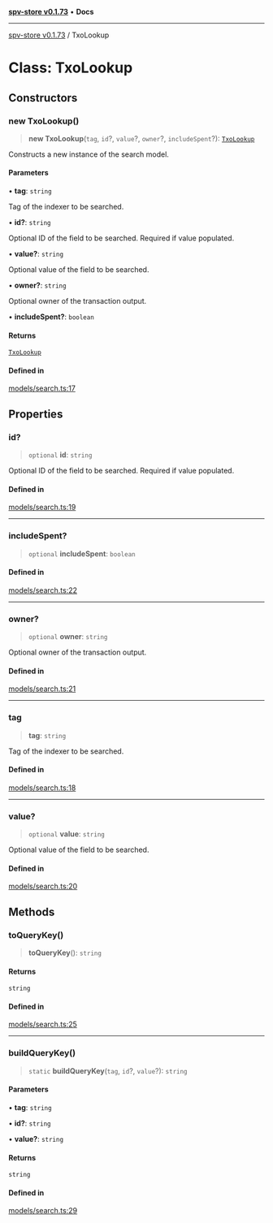 [**spv-store v0.1.73**](../README.md) • **Docs**

***

[spv-store v0.1.73](../globals.md) / TxoLookup

# Class: TxoLookup

## Constructors

### new TxoLookup()

> **new TxoLookup**(`tag`, `id`?, `value`?, `owner`?, `includeSpent`?): [`TxoLookup`](TxoLookup.md)

Constructs a new instance of the search model.

#### Parameters

• **tag**: `string`

Tag of the indexer to be searched.

• **id?**: `string`

Optional ID of the field to be searched. Required if value populated.

• **value?**: `string`

Optional value of the field to be searched.

• **owner?**: `string`

Optional owner of the transaction output.

• **includeSpent?**: `boolean`

#### Returns

[`TxoLookup`](TxoLookup.md)

#### Defined in

[models/search.ts:17](https://github.com/bitcoin-sv/spv-store/blob/9735342843cd2ea4b04983988f1fa98b59c98947/src/models/search.ts#L17)

## Properties

### id?

> `optional` **id**: `string`

Optional ID of the field to be searched. Required if value populated.

#### Defined in

[models/search.ts:19](https://github.com/bitcoin-sv/spv-store/blob/9735342843cd2ea4b04983988f1fa98b59c98947/src/models/search.ts#L19)

***

### includeSpent?

> `optional` **includeSpent**: `boolean`

#### Defined in

[models/search.ts:22](https://github.com/bitcoin-sv/spv-store/blob/9735342843cd2ea4b04983988f1fa98b59c98947/src/models/search.ts#L22)

***

### owner?

> `optional` **owner**: `string`

Optional owner of the transaction output.

#### Defined in

[models/search.ts:21](https://github.com/bitcoin-sv/spv-store/blob/9735342843cd2ea4b04983988f1fa98b59c98947/src/models/search.ts#L21)

***

### tag

> **tag**: `string`

Tag of the indexer to be searched.

#### Defined in

[models/search.ts:18](https://github.com/bitcoin-sv/spv-store/blob/9735342843cd2ea4b04983988f1fa98b59c98947/src/models/search.ts#L18)

***

### value?

> `optional` **value**: `string`

Optional value of the field to be searched.

#### Defined in

[models/search.ts:20](https://github.com/bitcoin-sv/spv-store/blob/9735342843cd2ea4b04983988f1fa98b59c98947/src/models/search.ts#L20)

## Methods

### toQueryKey()

> **toQueryKey**(): `string`

#### Returns

`string`

#### Defined in

[models/search.ts:25](https://github.com/bitcoin-sv/spv-store/blob/9735342843cd2ea4b04983988f1fa98b59c98947/src/models/search.ts#L25)

***

### buildQueryKey()

> `static` **buildQueryKey**(`tag`, `id`?, `value`?): `string`

#### Parameters

• **tag**: `string`

• **id?**: `string`

• **value?**: `string`

#### Returns

`string`

#### Defined in

[models/search.ts:29](https://github.com/bitcoin-sv/spv-store/blob/9735342843cd2ea4b04983988f1fa98b59c98947/src/models/search.ts#L29)
